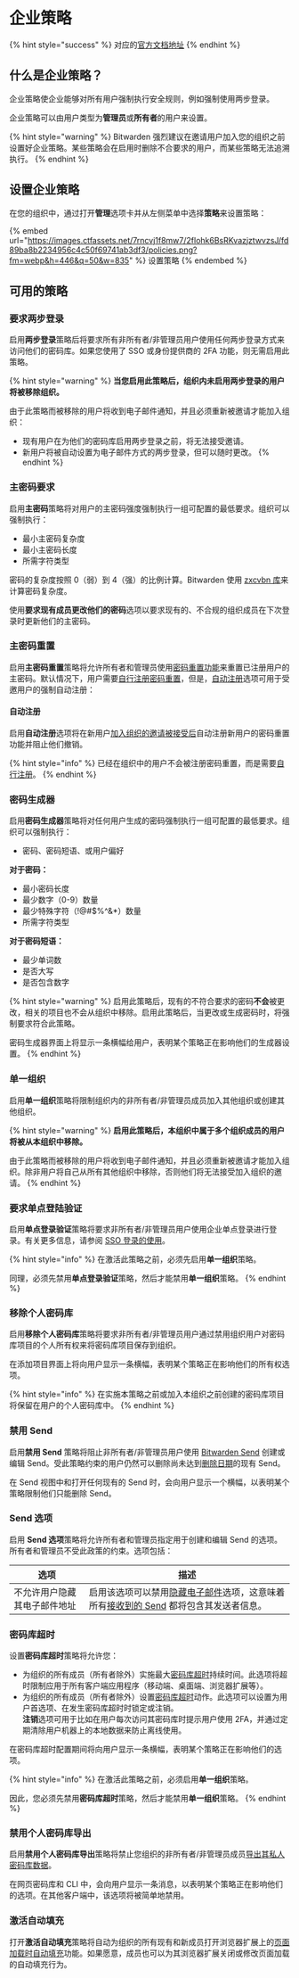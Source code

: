 # 企业策略

{% hint style="success" %}
对应的[官方文档地址](https://bitwarden.com/help/article/policies/)
{% endhint %}

## 什么是企业策略？ <a href="#what-are-enterprise-policies" id="what-are-enterprise-policies"></a>

企业策略使企业能够对所有用户强制执行安全规则，例如强制使用两步登录。

企业策略可以由用户类型为**管理员**或**所有者**的用户来设置。

{% hint style="warning" %}
Bitwarden 强烈建议在邀请用户加入您的组织之前设置好企业策略。某些策略会在启用时删除不合要求的用户，而某些策略无法追溯执行。
{% endhint %}

## 设置企业策略 <a href="#setting-enterprise-policies" id="setting-enterprise-policies"></a>

在您的组织中，通过打开**管理**选项卡并从左侧菜单中选择**策略**来设置策略：

{% embed url="https://images.ctfassets.net/7rncvj1f8mw7/2flohk6BsRKvazjztwvzsJ/fd89ba8b2234956c4c50f69741ab3df3/policies.png?fm=webp&h=446&q=50&w=835" %}
设置策略
{% endembed %}

## 可用的策略 <a href="#available-policies" id="available-policies"></a>

### 要求两步登录 <a href="#require-two-step-login" id="require-two-step-login"></a>

启用**两步登录**策略后将要求所有非所有者/非管理员用户使用任何两步登录方式来访问他们的密码库。如果您使用了 SSO 或身份提供商的 2FA 功能，则无需启用此策略。

{% hint style="warning" %}
**当您启用此策略后，组织内未启用两步登录的用户将被移除组织。**

由于此策略而被移除的用户将收到电子邮件通知，并且必须重新被邀请才能加入组织：

* 现有用户在为他们的密码库启用两步登录之前，将无法接受邀请。
* 新用户将被自动设置为电子邮件方式的两步登录，但可以随时更改。
{% endhint %}

### 主密码要求 <a href="#master-password-requirements" id="master-password-requirements"></a>

启用**主密码**策略将对用户的主密码强度强制执行一组可配置的最低要求。组织可以强制执行：

* 最小主密码复杂度
* 最小主密码长度
* 所需字符类型

密码的复杂度按照 0（弱）到 4（强）的比例计算。Bitwarden 使用 [zxcvbn 库](https://github.com/dropbox/zxcvbn)来计算密码复杂度。

使用**要求现有成员更改他们的密码**选项以要求现有的、不合规的组织成员在下次登录时更新他们的主密码。

### 主密码重置 <a href="#master-password-reset" id="master-password-reset"></a>

启用**主密码重置**策略将允许所有者和管理员使用[密码重置功能](../admin-console/user-management/account-recovery.md)来重置已注册用户的主密码。默认情况下，用户需要[自行注册密码重置](../admin-console/user-management/account-recovery.md#self-enroll-in-password-reset)，但是，[自动注册](enterprise-policies.md#automatic-enrollment)选项可用于受邀用户的强制自动注册：

#### 自动注册 <a href="#automatic-enrollment" id="automatic-enrollment"></a>

启用**自动注册**选项将在新用户[加入组织的邀请被接受后](user-management.md#accept)自动注册新用户的密码重置功能并阻止他们撤销。

{% hint style="info" %}
已经在组织中的用户不会被注册密码重置，而是需要[自行注册](../admin-console/user-management/account-recovery.md#self-enroll-in-password-reset)。
{% endhint %}

### 密码生成器 <a href="#password-generator" id="password-generator"></a>

启用**密码生成器**策略将对任何用户生成的密码强制执行一组可配置的最低要求。组织可以强制执行：

* 密码、密码短语、或用户偏好

**对于密码：**

* 最小密码长度
* 最少数字（0-9）数量
* 最少特殊字符（!@#$%^&\*）数量
* 所需字符类型

**对于密码短语：**

* 最少单词数
* 是否大写
* 是否包含数字

{% hint style="warning" %}
启用此策略后，现有的不符合要求的密码**不会**被更改，相关的项目也不会从组织中移除。启用此策略后，当更改或生成密码时，将强制要求符合此策略。

密码生成器界面上将显示一条横幅给用户，表明某个策略正在影响他们的生成器设置。
{% endhint %}

### 单一组织 <a href="#single-organization" id="single-organization"></a>

启用**单一组织**策略将限制组织内的非所有者/非管理员成员加入其他组织或创建其他组织。

{% hint style="warning" %}
**启用此策略后，本组织中属于多个组织成员的用户将被从本组织中移除。**

由于此策略而被移除的用户将收到电子邮件通知，并且必须重新被邀请才能加入组织。除非用户将自己从所有其他组织中移除，否则他们将无法接受加入组织的邀请。
{% endhint %}

### 要求单点登陆验证 <a href="#require-single-sign-on-authentication" id="require-single-sign-on-authentication"></a>

启用**单点登录验证**策略将要求非所有者/非管理员用户使用企业单点登录进行登录。有关更多信息，请参阅 [SSO 登录的使用](../login-with-sso/using-login-with-sso.md)。

{% hint style="info" %}
在激活此策略之前，必须先启用**单一组织**策略。

同理，必须先禁用**单点登录验证**策略，然后才能禁用**单一组织**策略。
{% endhint %}

### 移除个人密码库 <a href="#remove-individual-vault" id="remove-individual-vault"></a>

启用**移除个人密码库**策略将要求非所有者/非管理员用户通过禁用组织用户对密码库项目的个人所有权来将密码库项目保存到组织。

在添加项目界面上将向用户显示一条横幅，表明某个策略正在影响他们的所有权选项。

{% hint style="info" %}
在实施本策略之前或加入本组织之前创建的密码库项目将保留在用户的个人密码库中。
{% endhint %}

### 禁用 Send <a href="#disable-send" id="disable-send"></a>

启用**禁用 Send** 策略将阻止非所有者/非管理员用户使用 [Bitwarden Send](../bitwarden-send/about-send.md) 创建或编辑 Send。受此策略约束的用户仍然可以删除尚未达到[删除日期](../bitwarden-send/send-lifespan.md)的现有 Send。

在 Send 视图中和打开任何现有的 Send 时，会向用户显示一个横幅，以表明某个策略限制他们只能删除 Send。

### Send 选项 <a href="#send-options" id="send-options"></a>

启用 **Send 选项**策略将允许所有者和管理员指定用于创建和编辑 Send 的选项。所有者和管理员不受此政策的约束。选项包括：

| 选项             | 描述                                                                                                                                   |
| -------------- | ------------------------------------------------------------------------------------------------------------------------------------ |
| 不允许用户隐藏其电子邮件地址 | 启用该选项可以禁用[隐藏电子邮件](../bitwarden-send/send-privacy.md#hide-email)选项，这意味着所有[接收到的 Send](../bitwarden-send/receive-a-send.md) 都将包含其发送者信息。 |

### 密码库超时 <a href="#vault-timeout" id="vault-timeout"></a>

设置**密码库超时**策略将允许您：

* 为组织的所有成员（所有者除外）实施最大[密码库超时](../your-vault/vault-timeout-options.md#vault-timeout)持续时间。此选项将超时限制应用于所有客户端应用程序（移动端、桌面端、浏览器扩展等）。
* 为组织的所有成员（所有者除外）设置[密码库超时](../your-vault/vault-timeout-options.md#vault-timeout-action)动作。此选项可以设置为用户首选项、在发生密码库超时时锁定或注销。\
  **注销**选项可用于比如在用户每次访问其密码库时提示用户使用 2FA，并通过定期清除用户机器上的本地数据来防止离线使用。

在密码库超时配置期间将向用户显示一条横幅，表明某个策略正在影响他们的选项。

{% hint style="info" %}
在激活此策略之前，必须启用**单一组织**策略。

因此，您必须先禁用**密码库超时**策略，然后才能禁用**单一组织**策略。
{% endhint %}

### 禁用个人密码库导出 <a href="#disable-personal-vault-export" id="disable-personal-vault-export"></a>

启用**禁用个人密码库导出**策略将禁止您组织的非所有者/非管理员成员[导出其私人密码库数据](../import-export/export-vault-data.md#export-a-personal-vault)。

在网页密码库和 CLI 中，会向用户显示一条消息，以表明某个策略正在影响他们的选项。在其他客户端中，该选项将被简单地禁用。

### 激活自动填充 <a href="#activate-auto-fill" id="activate-auto-fill"></a>

打开**激活自动填充**策略将自动为组织的所有现有和新成员打开浏览器扩展上的[页面加载时自动填充](../password-manager/auto-fill/auto-fill-basics/auto-fill-logins-in-browser-extensions.md#on-page-load)功能。如果愿意，成员也可以为其浏览器扩展关闭或修改页面加载的自动填充行为。
